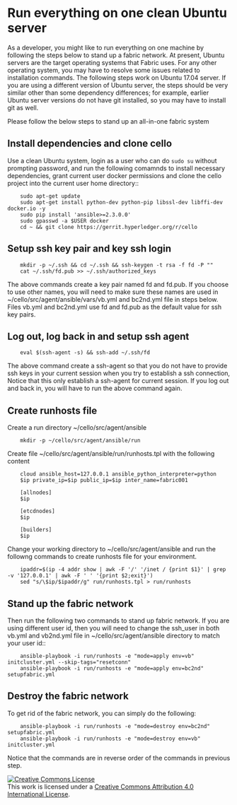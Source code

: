 # Run everything on one clean Ubuntu server

As a developer, you might like to run everything on one machine by following
the steps below to stand up a fabric network. At present, Ubuntu servers are
the target operating systems that Fabric uses. For any other operating
system, you may have to resolve some issues related to installation commands.
The following steps work on Ubuntu 17.04 server. If you are using a different
version of Ubuntu server, the steps should be very similar other than some
dependency differences; for example, earlier Ubuntu server versions do not
have git installed, so you may have to install git as well.

Please follow the below steps to stand up an all-in-one fabric system

## Install dependencies and clone cello

Use a clean Ubuntu system, login as a user who can do `sudo su` without
prompting password, and run the following comamnds to install necessary
dependencies, grant current user docker permissions and clone the cello
project into the current user home directory::

        sudo apt-get update
        sudo apt-get install python-dev python-pip libssl-dev libffi-dev docker.io -y
        sudo pip install 'ansible>=2.3.0.0'
        sudo gpasswd -a $USER docker
        cd ~ && git clone https://gerrit.hyperledger.org/r/cello

## Setup ssh key pair and key ssh login 

        mkdir -p ~/.ssh && cd ~/.ssh && ssh-keygen -t rsa -f fd -P ""
        cat ~/.ssh/fd.pub >> ~/.ssh/authorized_keys

The above commands create a key pair named fd and fd.pub. If you choose
to use other names, you will need to make sure these names are used in
~/cello/src/agent/ansible/vars/vb.yml and bc2nd.yml file in steps below.
Files vb.yml and bc2nd.yml use fd and fd.pub as the default value for ssh
key pairs.

## Log out, log back in and setup ssh agent

        eval $(ssh-agent -s) && ssh-add ~/.ssh/fd

The above command create a ssh-agent so that you do not have to provide
ssh keys in your current session when you try to establish a ssh connection,
Notice that this only establish a ssh-agent for current session. If you log
out and back in, you will have to run the above command again.


## Create runhosts file

Create a run directory ~/cello/src/agent/ansible

        mkdir -p ~/cello/src/agent/ansible/run

Create file ~/cello/src/agent/ansible/run/runhosts.tpl with the following content

        cloud ansible_host=127.0.0.1 ansible_python_interpreter=python
        $ip private_ip=$ip public_ip=$ip inter_name=fabric001

        [allnodes]
        $ip

        [etcdnodes]
        $ip

        [builders]
        $ip

Change your working directory to ~/cello/src/agent/ansible and run the
followng commands to create runhosts file for your environment.

        ipaddr=$(ip -4 addr show | awk -F '/' '/inet / {print $1}' | grep -v '127.0.0.1' | awk -F ' ' '{print $2;exit}')
        sed "s/\$ip/$ipaddr/g" run/runhosts.tpl > run/runhosts

## Stand up the fabric network

Then run the following two commands to stand up fabric network. If you are
using different user id, then you will need to change the ssh_user in both
vb.yml and vb2nd.yml file in ~/cello/src/agent/ansible directory to match
your user id::

        ansible-playbook -i run/runhosts -e "mode=apply env=vb" initcluster.yml --skip-tags="resetconn"
        ansible-playbook -i run/runhosts -e "mode=apply env=bc2nd" setupfabric.yml

## Destroy the fabric network

To get rid of the fabric network, you can simply do the following:

        ansible-playbook -i run/runhosts -e "mode=destroy env=bc2nd" setupfabric.yml
        ansible-playbook -i run/runhosts -e "mode=destroy env=vb" initcluster.yml

Notice that the commands are in reverse order of the commands in previous step.

<a rel="license" href="http://creativecommons.org/licenses/by/4.0/">
<img alt="Creative Commons License" style="border-width:0"
src="https://i.creativecommons.org/l/by/4.0/88x31.png" /></a><br />
This work is licensed under a
<a rel="license" href="http://creativecommons.org/licenses/by/4.0/">
Creative Commons Attribution 4.0 International License</a>.
